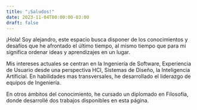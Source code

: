 ```yaml
---
title: "¡Saludos!"
date: 2023-11-04T00:00:00-03:00
draft: false
---
```


¡Hola! Soy alejandro, este espacio busca disponer de los conocimientos y desafíos que he afrontado el último tiempo, al mismo tiempo que para mi significa ordenar ideas y aprendizajes en un lugar. 

Mis intereses actuales se centran en la Ingeniería de Software, Experiencia de Usuario desde una perspectiva HCI, Sistemas de Diseño, la Inteligencia Artificial. En habilidades mas transversales, he desarrollado el liderazgo de equipos de Ingeniería.


En otros ámbitos del conocimiento, he cursado un diplomado en Filosofía, donde desarrollé dos trabajos disponibles en esta página.
